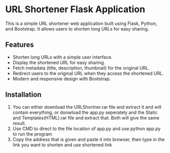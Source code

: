 # URL Shortener Flask Application

This is a simple URL shortener web application built using Flask, Python, and Bootstrap. It allows users to shorten long URLs for easy sharing.



## Features

- Shorten long URLs with a simple user interface.
- Display the shortened URL for easy sharing.
- Fetch metadata (title, description, thumbnail) for the original URL.
- Redirect users to the original URL when they access the shortened URL.
- Modern and responsive design with Bootstrap.

## Installation

1. You can either download the URLShortner.rar file and extract it and will contain everything, or donwload the app.py seperately and the Static and Templates(HTML).rar file and extract that. Both will give the same result.
2. Use CMD to direct to the file location of app.py and use python app.py to run the program
3. Copy the address that is given and paste it into browser, then type in the link you want to shorten and use shortened link
